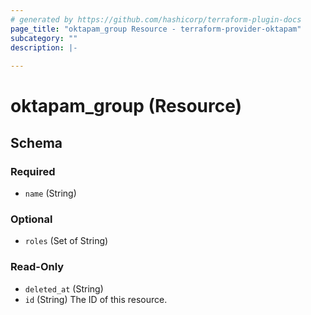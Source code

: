 ```yaml
---
# generated by https://github.com/hashicorp/terraform-plugin-docs
page_title: "oktapam_group Resource - terraform-provider-oktapam"
subcategory: ""
description: |-
  
---
```


# oktapam_group (Resource)





<!-- schema generated by tfplugindocs -->
## Schema

### Required

- `name` (String)

### Optional

- `roles` (Set of String)

### Read-Only

- `deleted_at` (String)
- `id` (String) The ID of this resource.


